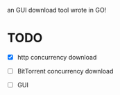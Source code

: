 an GUI download tool wrote in GO!  


TODO
=====
- [x] http concurrency download
- [ ] BitTorrent concurrency download
- [ ] GUI 

